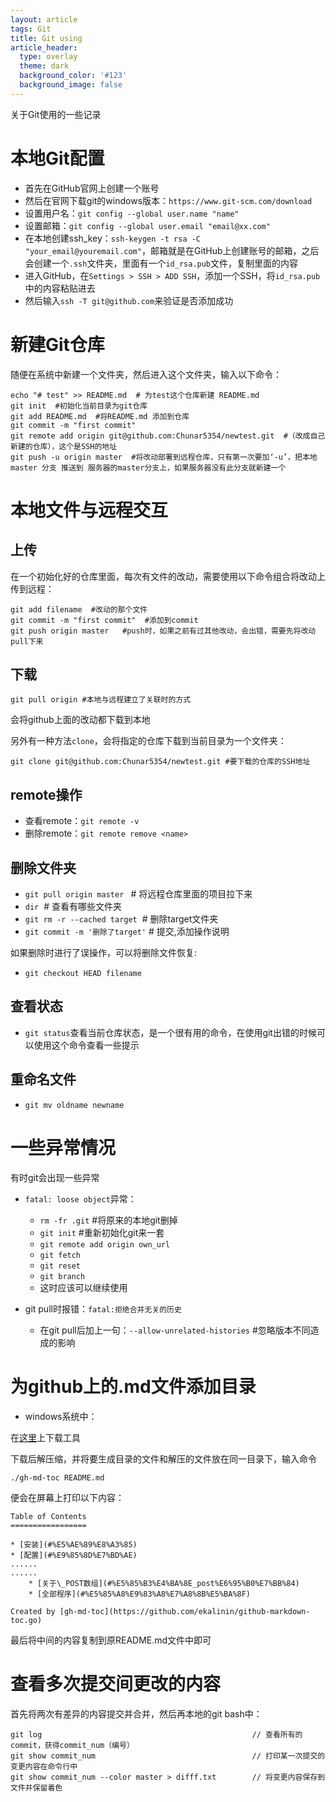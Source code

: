 ```yaml
---
layout: article
tags: Git
title: Git using
article_header:
  type: overlay
  theme: dark
  background_color: '#123'
  background_image: false
---
```


关于Git使用的一些记录

<!--more-->


# 本地Git配置
- 首先在GitHub官网上创建一个账号
- 然后在官网下载git的windows版本：`https://www.git-scm.com/download`
- 设置用户名：`git config --global user.name "name"`
- 设置邮箱：`git config --global user.email "email@xx.com"`
- 在本地创建ssh_key：`ssh-keygen -t rsa -C "your_email@youremail.com"`，邮箱就是在GitHub上创建账号的邮箱，之后会创建一个`.ssh`文件夹，里面有一个`id_rsa.pub`文件，复制里面的内容
- 进入GitHub，在`Settings > SSH > ADD SSH`，添加一个SSH，将`id_rsa.pub`中的内容粘贴进去
- 然后输入`ssh -T git@github.com`来验证是否添加成功

# 新建Git仓库

随便在系统中新建一个文件夹，然后进入这个文件夹，输入以下命令：

```
echo "# test" >> README.md  # 为test这个仓库新建 README.md
git init  #初始化当前目录为git仓库
git add README.md  #将README.md 添加到仓库
git commit -m "first commit"
git remote add origin git@github.com:Chunar5354/newtest.git  #（改成自己新建的仓库），这个是SSH的地址
git push -u origin master  #将改动部署到远程仓库，只有第一次要加‘-u’，把本地 master 分支 推送到 服务器的master分支上，如果服务器没有此分支就新建一个
```

# 本地文件与远程交互

## 上传
在一个初始化好的仓库里面，每次有文件的改动，需要使用以下命令组合将改动上传到远程：
```
git add filename  #改动的那个文件
git commit -m "first commit"  #添加到commit
git push origin master   #push时，如果之前有过其他改动，会出错，需要先将改动pull下来
```

## 下载

```
git pull origin #本地与远程建立了关联时的方式
```
会将github上面的改动都下载到本地

另外有一种方法`clone`，会将指定的仓库下载到当前目录为一个文件夹：
```
git clone git@github.com:Chunar5354/newtest.git #要下载的仓库的SSH地址
```

## remote操作
- 查看remote：`git remote -v`
- 删除remote：`git remote remove <name>`

## 删除文件夹
- `git pull origin master ` # 将远程仓库里面的项目拉下来
- `dir`   # 查看有哪些文件夹
- `git rm -r --cached target`  # 删除target文件夹
- `git commit -m '删除了target'` # 提交,添加操作说明

如果删除时进行了误操作，可以将删除文件恢复:
- `git checkout HEAD filename` 

## 查看状态
- `git status`查看当前仓库状态，是一个很有用的命令，在使用git出错的时候可以使用这个命令查看一些提示

## 重命名文件
- `git mv oldname newname`

# 一些异常情况
有时git会出现一些异常
- `fatal: loose object`异常：
  - `rm -fr .git`  #将原来的本地git删掉
  - `git init` #重新初始化git来一套
  - `git remote add origin own_url` 
  - `git fetch`
  - `git reset`  
  - `git branch`
  - 这时应该可以继续使用
  
- git pull时报错：`fatal:拒绝合并无关的历史`
  - 在git pull后加上一句：`--allow-unrelated-histories`  #忽略版本不同造成的影响


# 为github上的.md文件添加目录

- windows系统中：

在[这里](https://github.com/ekalinin/github-markdown-toc.go/releases)上下载工具

下载后解压缩，并将要生成目录的文件和解压的文件放在同一目录下，输入命令
```
./gh-md-toc README.md
```
便会在屏幕上打印以下内容：
```
Table of Contents
=================

* [安装](#%E5%AE%89%E8%A3%85)
* [配置](#%E9%85%8D%E7%BD%AE)
......
......
    * [关于\_POST数组](#%E5%85%B3%E4%BA%8E_post%E6%95%B0%E7%BB%84)
    * [全部程序](#%E5%85%A8%E9%83%A8%E7%A8%8B%E5%BA%8F)

Created by [gh-md-toc](https://github.com/ekalinin/github-markdown-toc.go)

```
最后将中间的内容复制到原README.md文件中即可

# 查看多次提交间更改的内容

首先将两次有差异的内容提交并合并，然后再本地的git bash中：
```
git log                                               // 查看所有的commit，获得commit_num（编号）
git show commit_num                                   // 打印某一次提交的变更内容在命令行中
git show commit_num --color master > difff.txt        // 将变更内容保存到文件并保留着色
```
